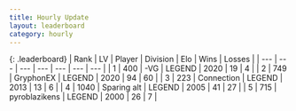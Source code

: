 ```yaml
---
title: Hourly Update
layout: leaderboard
category: hourly
---
```


{: .leaderboard}
| Rank | LV | Player | Division | Elo | Wins | Losses |
| --- | --- | --- | --- | --- | --- | --- |
| <span data-change="0">1</span> | 400 | <span title="ID: 92077">-VG</span> | LEGEND | <span data-change="0">2020</span> | <span data-change="0">19</span> | <span data-change="0">4</span> |
| <span data-change="0">2</span> | 749 | <span title="ID: 315148">GryphonEX</span> | LEGEND | <span data-change="0">2020</span> | <span data-change="0">94</span> | <span data-change="0">60</span> |
| <span data-change="0">3</span> | 223 | <span title="ID: 539711">Connection</span> | LEGEND | <span data-change="0">2013</span> | <span data-change="0">13</span> | <span data-change="0">6</span> |
| <span data-change="0">4</span> | 1040 | <span title="ID: 203132">Sparing alt</span> | LEGEND | <span data-change="0">2005</span> | <span data-change="0">41</span> | <span data-change="0">27</span> |
| <span data-change="0">5</span> | 715 | <span title="ID: 143220">pyroblazikens</span> | LEGEND | <span data-change="0">2000</span> | <span data-change="0">26</span> | <span data-change="0">7</span> |